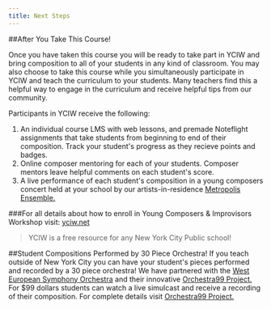 ```yaml
---
title: Next Steps
---
```



##After You Take This Course!

Once you have taken this course you will be ready to take part in YCIW and bring composition to all of your students in any kind of classroom.  You may also choose to take this course while you simultaneously participate in YCIW and teach the curriculum to your students.  Many teachers find this a helpful way to engage in the curriculum and receive helpful tips from our community. 

Participants in YCIW receive the following:
1. An individual course LMS with web lessons, and premade Noteflight assignments that take students from beginning to end of their composition. Track your student's progress as they recieve points and badges. 
2. Online composer mentoring for each of your students. Composer mentors leave helpful comments on each student's score. 
3. A live performance of each student's composition in a young composers concert held at your school by our artists-in-residence [Metropolis Ensemble.](http://metropolisensemble.org) 

###For all details about how to enroll in Young Composers & Improvisors Workshop visit: [yciw.net](http://www.yciw.net/1/)

>YCIW is a free resource for any New York City Public school!


##Student Compositions Performed by 30 Piece Orchestra!
If you teach outside of New York City you can have your student's pieces performed and recorded by a 30 piece orchestra!  We have partnered with the [West European Symphony Orchestra](http://www.wesorchestra.com) and their innovative [Orchestra99 Project.](http://www.wesorchestra.com)  For $99 dollars students can watch a live simulcast and receive a recording of their composition. For complete details visit [Orchestra99 Project.](http://www.wesorchestra.com)  

